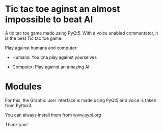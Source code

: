 # Tic tac toe aginst an almost impossible to beat AI

A tic tac toe game made using PyQt5. With a voice enabled commentator, it is the best Tic tac toe game.

Play against humans and computer:

- Humans: You cna play against yourselves

- Computer: Play against an amazing AI

# Modules

For this, the Graphic user interface is made using PyQt5 and voice is taken from Pyttsx3.

You can always install them from www.pypi.org

Thank you! 

